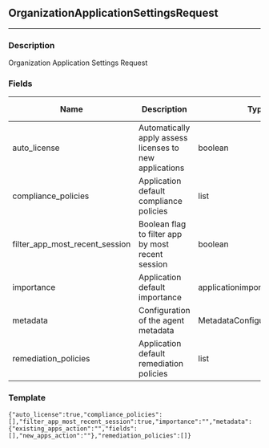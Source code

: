 ## OrganizationApplicationSettingsRequest
---
### Description
Organization Application Settings Request
### Fields
| Name | Description | Type | Allowed Values | Required |
| ---- | ----------- | ---- | -------------- | -------- |
| auto_license | Automatically apply assess licenses to new applications | boolean |  | false |
| compliance_policies | Application default compliance policies | list |  | false |
| filter_app_most_recent_session | Boolean flag to filter app by most recent session | boolean |  | false |
| importance | Application default importance | applicationimportance |  | true |
| metadata | Configuration of the agent metadata | MetadataConfigurationRequest |  | false |
| remediation_policies | Application default remediation policies | list |  | false |
### Template
```
{"auto_license":true,"compliance_policies":[],"filter_app_most_recent_session":true,"importance":"","metadata":{"existing_apps_action":"","fields":[],"new_apps_action":""},"remediation_policies":[]}
```
